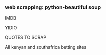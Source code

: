 ### web scrapping: python-beautiful soup

IMDB

YIDIO

QUOTES TO SCRAP

All kenyan and southafrica betting sites